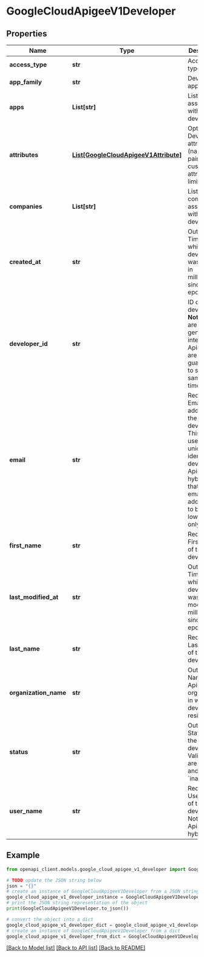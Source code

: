 # GoogleCloudApigeeV1Developer


## Properties

Name | Type | Description | Notes
------------ | ------------- | ------------- | -------------
**access_type** | **str** | Access type. | [optional] 
**app_family** | **str** | Developer app family. | [optional] 
**apps** | **List[str]** | List of apps associated with the developer. | [optional] 
**attributes** | [**List[GoogleCloudApigeeV1Attribute]**](GoogleCloudApigeeV1Attribute.md) | Optional. Developer attributes (name/value pairs). The custom attribute limit is 18. | [optional] 
**companies** | **List[str]** | List of companies associated with the developer. | [optional] 
**created_at** | **str** | Output only. Time at which the developer was created in milliseconds since epoch. | [optional] [readonly] 
**developer_id** | **str** | ID of the developer. **Note**: IDs are generated internally by Apigee and are not guaranteed to stay the same over time. | [optional] 
**email** | **str** | Required. Email address of the developer. This value is used to uniquely identify the developer in Apigee hybrid. Note that the email address has to be in lowercase only. | [optional] 
**first_name** | **str** | Required. First name of the developer. | [optional] 
**last_modified_at** | **str** | Output only. Time at which the developer was last modified in milliseconds since epoch. | [optional] [readonly] 
**last_name** | **str** | Required. Last name of the developer. | [optional] 
**organization_name** | **str** | Output only. Name of the Apigee organization in which the developer resides. | [optional] [readonly] 
**status** | **str** | Output only. Status of the developer. Valid values are &#x60;active&#x60; and &#x60;inactive&#x60;. | [optional] [readonly] 
**user_name** | **str** | Required. User name of the developer. Not used by Apigee hybrid. | [optional] 

## Example

```python
from openapi_client.models.google_cloud_apigee_v1_developer import GoogleCloudApigeeV1Developer

# TODO update the JSON string below
json = "{}"
# create an instance of GoogleCloudApigeeV1Developer from a JSON string
google_cloud_apigee_v1_developer_instance = GoogleCloudApigeeV1Developer.from_json(json)
# print the JSON string representation of the object
print(GoogleCloudApigeeV1Developer.to_json())

# convert the object into a dict
google_cloud_apigee_v1_developer_dict = google_cloud_apigee_v1_developer_instance.to_dict()
# create an instance of GoogleCloudApigeeV1Developer from a dict
google_cloud_apigee_v1_developer_from_dict = GoogleCloudApigeeV1Developer.from_dict(google_cloud_apigee_v1_developer_dict)
```
[[Back to Model list]](../README.md#documentation-for-models) [[Back to API list]](../README.md#documentation-for-api-endpoints) [[Back to README]](../README.md)


